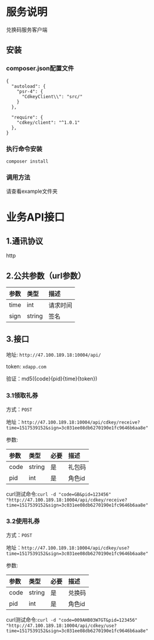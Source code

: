 # 服务说明
兑换码服务客户端

## 安装

### composer.json配置文件
```
{
  "autoload": {
    "psr-4": {
      "CdkeyClient\\": "src/"
    }
  },
  
  "require": {
    "cdkey/client": "^1.0.1"
  },
}
```

### 执行命令安装
`composer install`

### 调用方法
请查看example文件夹

# 业务API接口

## 1.通讯协议
http

## 2.公共参数（url参数）

| 参数 | 类型 | 描述 |
| :--- | :--- | :--- |
| time | int | 请求时间 |
| sign | string | 签名 |

## 3.接口
地址: `http://47.100.189.18:10004/api/`

token: `xdapp.com`

验证：md5({code}{pid}{time}{token})

### 3.1领取礼券
方式：`POST`

地址：`http://47.100.189.18:10004/api/cdkey/receive?time=1517539152&sign=3c031ee08db6270190e1fc9646b6aa8e"`

参数:

| 参数 | 类型 | 必要 | 描述 |
| :--- | :--- | :--- | :--- |
| code | string | 是 | 礼包码 |
| pid | int | 是 | 角色id |

curl测试命令:`curl -d "code=GB&pid=123456" "http://47.100.189.18:10004/api/cdkey/receive?time=1517539152&sign=3c031ee08db6270190e1fc9646b6aa8e"`

### 3.2使用礼券
方式：`POST`

地址：`http://47.100.189.18:10004/api/cdkey/use?time=1517539152&sign=3c031ee08db6270190e1fc9646b6aa8e"`

参数:

| 参数 | 类型 | 必要 | 描述 |
| :--- | :--- | :--- | :--- |
| code | string | 是 | 兑换码 |
| pid | int | 是 | 角色id |

curl测试命令:`curl -d "code=009AHB03W7GT&pid=123456" "http://47.100.189.18:10004/api/cdkey/use?time=1517539152&sign=3c031ee08db6270190e1fc9646b6aa8e"`